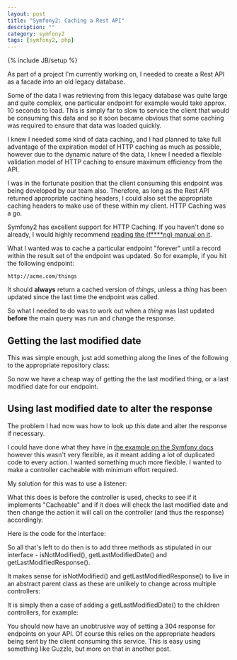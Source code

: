 ```yaml
---
layout: post
title: "Symfony2: Caching a Rest API"
description: ""
category: symfony2
tags: [symfony2, php]
---
```

{% include JB/setup %}

As part of a project I'm currently working on, I needed to create a Rest API as a facade into an old legacy database.

Some of the data I was retrieving from this legacy database was quite large and quite complex, one particular endpoint for example would take approx. 10 seconds to load. This is simply far to slow to service the client that would be consuming this data and so it soon became obvious that some caching was required to ensure that data was loaded quickly.

I knew I needed some kind of data caching, and I had planned to take full advantage of the expiration model of HTTP caching as much as possible, however due to the dynamic nature of the data, I knew I needed a flexible validation model of HTTP caching to ensure maximum efficiency from the API.

I was in the fortunate position that the client consuming this endpoint was being developed by our team also. Therefore, as long as the Rest API returned appropriate caching headers, I could also set the appropriate caching headers to make use of these within my client. HTTP Caching was a go.

Symfony2 has excellent support for HTTP Caching. If you haven't done so already, I would highly recommend [reading the \(f\*\*\*\*ng\) manual on it](http://symfony.com/doc/current/book/http_cache.html).

What I wanted was to cache a particular endpoint "forever" until a record within the result set of the endpoint was updated. So for example, if you hit the following endpoint:

```http://acme.com/things```

It should **always** return a cached version of *things*, unless a *thing* has been updated since the last time the endpoint was called.

So what I needed to do was to work out when a *thing* was last updated **before** the main query was run and change the response. 

## Getting the last modified date

This was simple enough, just add something along the lines of the following to the appropriate repository class:

<script src="https://gist.github.com/4667994.js"> </script>

So now we have a cheap way of getting the the last modified thing, or a last modified date for our endpoint.

## Using last modified date to alter the response

The problem I had now was how to look up this date and alter the response if necessary. 

I could have done what they have in [the example on the Symfony docs](http://symfony.com/doc/current/book/http_cache.html#validation-with-the-last-modified-header) however this wasn't very flexible, as it meant adding a lot of duplicated code to every action. I wanted something much more flexible. I wanted to make a controller cacheable with minimum effort required.

My solution for this was to use a listener:

<script src="https://gist.github.com/4668158.js"> </script>

What this does is before the controller is used, checks to see if it implements "Cacheable" and if it does will check the last modified date and then change the action it will call on the controller (and thus the response) accordingly.

Here is the code for the interface:

<script src="https://gist.github.com/4668261.js"> </script>

So all that's left to do then is to add three methods as stipulated in our interface - isNotModified(), getLastModifiedDate() and getLastModifiedResponse().

It makes sense for isNotModified() and getLastModifiedResponse() to live in an abstract parent class as these are unlikely to change across multiple controllers:

<script src="https://gist.github.com/4668398.js"> </script>

It is simply then a case of adding a getLastModifiedDate() to the children controllers, for example:

<script src="https://gist.github.com/4668420.js"> </script>

You should now have an unobtrusive way of setting a 304 response for endpoints on your API. Of course this relies on the appropriate headers being sent by the client consuming this service. This is easy using something like Guzzle, but more on that in another post.